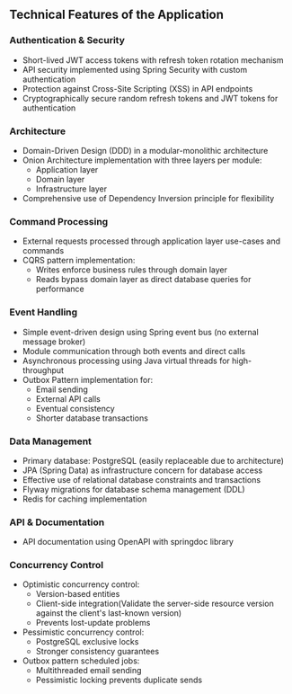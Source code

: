 ## Technical Features of the Application

### Authentication & Security
- Short-lived JWT access tokens with refresh token rotation mechanism
- API security implemented using Spring Security with custom authentication
- Protection against Cross-Site Scripting (XSS) in API endpoints
- Cryptographically secure random refresh tokens and JWT tokens for authentication

### Architecture
- Domain-Driven Design (DDD) in a modular-monolithic architecture
- Onion Architecture implementation with three layers per module:
    - Application layer
    - Domain layer
    - Infrastructure layer
- Comprehensive use of Dependency Inversion principle for flexibility

### Command Processing
- External requests processed through application layer use-cases and commands
- CQRS pattern implementation:
    - Writes enforce business rules through domain layer
    - Reads bypass domain layer as direct database queries for performance

### Event Handling
- Simple event-driven design using Spring event bus (no external message broker)
- Module communication through both events and direct calls
- Asynchronous processing using Java virtual threads for high-throughput
- Outbox Pattern implementation for:
    - Email sending
    - External API calls
    - Eventual consistency
    - Shorter database transactions

### Data Management
- Primary database: PostgreSQL (easily replaceable due to architecture)
- JPA (Spring Data) as infrastructure concern for database access
- Effective use of relational database constraints and transactions
- Flyway migrations for database schema management (DDL)
- Redis for caching implementation

### API & Documentation
- API documentation using OpenAPI with springdoc library

### Concurrency Control
- Optimistic concurrency control:
    - Version-based entities
    - Client-side integration(Validate the server-side resource version against the client's last-known version)
    - Prevents lost-update problems
- Pessimistic concurrency control:
    - PostgreSQL exclusive locks
    - Stronger consistency guarantees
- Outbox pattern scheduled jobs:
    - Multithreaded email sending
    - Pessimistic locking prevents duplicate sends